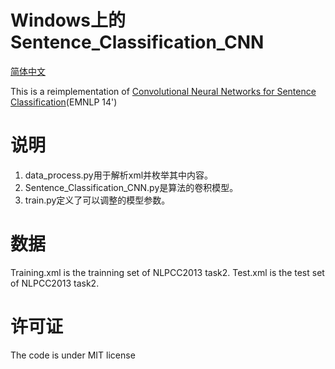 # Windows上的Sentence_Classification_CNN

[简体中文](/zh-hans/examples/tensorflow/Sentence_Classification_CNN/README.md)

This is a reimplementation of [Convolutional Neural Networks for Sentence Classification](http://www.aclweb.org/anthology/D14-1181)(EMNLP 14')

# 说明

1. data_process.py用于解析xml并枚举其中内容。
2. Sentence_Classification_CNN.py是算法的卷积模型。
3. train.py定义了可以调整的模型参数。

# 数据

Training.xml is the trainning set of NLPCC2013 task2. Test.xml is the test set of NLPCC2013 task2.

# 许可证

The code is under MIT license
